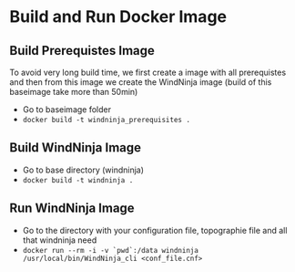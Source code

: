 # Build and Run Docker Image

## Build Prerequistes Image 
To avoid very long build time, we first create a image with all prerequistes and then from this image we create the WindNinja image (build of this baseimage take more than 50min)

- Go to baseimage folder
- `docker build -t windninja_prerequisites .`

## Build WindNinja Image
- Go to base directory (windninja)
- `docker build -t windninja .`

## Run WindNinja Image
- Go to the directory with your configuration file, topographie file and all that windninja need
- ```docker run --rm -i -v `pwd`:/data windninja /usr/local/bin/WindNinja_cli <conf_file.cnf>```